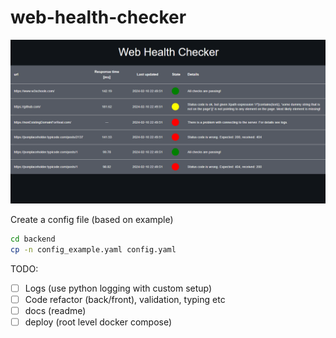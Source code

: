 # web-health-checker


<p align="center">
  <img src="imgs/ui.png"  alt="ui"/>
</p>

Create a config file (based on example)
```sh
cd backend
cp -n config_example.yaml config.yaml
```


TODO:
- [ ] Logs (use python logging with custom setup)
- [ ] Code refactor (back/front), validation, typing etc
- [ ] docs (readme)
- [ ] deploy (root level docker compose)
